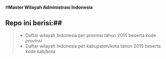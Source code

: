 #**Master Wilayah Administrasi Indonesia**

## **Repo ini berisi:**##

> - Daftar wilayah Indonesia per provinsi tahun 2015 beserta kode provinsi
> - Daftar wilayah Indonesia per kabupaten/kota tahun 2015 beserta kode kab/kota

